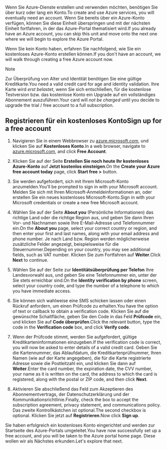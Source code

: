 <span data-ttu-id="0366b-101">Wenn Sie Azure-Dienste erstellen und verwenden möchten, benötigen Sie über kurz oder lang ein Konto.</span><span class="sxs-lookup"><span data-stu-id="0366b-101">To create and use Azure services, you will eventually need an account.</span></span> <span data-ttu-id="0366b-102">Wenn Sie bereits über ein Azure-Konto verfügen, können Sie diese Einheit überspringen und mit der nächsten Einheit fortfahren, in der das Azure-Portal thematisiert wird.</span><span class="sxs-lookup"><span data-stu-id="0366b-102">If you already have an Azure account, you can skip this unit and move onto the next one where we will begin to explore the Azure Portal.</span></span>

<span data-ttu-id="0366b-103">Wenn Sie kein Konto haben, erfahren Sie nachfolgend, wie Sie ein kostenloses Azure-Konto erstellen können.</span><span class="sxs-lookup"><span data-stu-id="0366b-103">If you don't have an account, we will walk through creating a free Azure account now.</span></span>

> [!NOTE]
> <span data-ttu-id="0366b-104">Zur Überprüfung von Alter und Identität benötigen Sie eine gültige Kreditkarte.</span><span class="sxs-lookup"><span data-stu-id="0366b-104">You need a valid credit card for age and identity validation.</span></span> <span data-ttu-id="0366b-105">Ihre Karte wird _erst belastet_, wenn Sie sich entschließen, für die kostenlose Testversion bzw. das kostenlose Konto ein Upgrade auf ein vollständiges Abonnement auszuführen.</span><span class="sxs-lookup"><span data-stu-id="0366b-105">Your card will _not be charged_ until you decide to upgrade the trial / free account to a full subscription.</span></span>

## <a name="sign-up-for-a-free-account"></a><span data-ttu-id="0366b-106">Registrieren für ein kostenloses Konto</span><span class="sxs-lookup"><span data-stu-id="0366b-106">Sign up for a free account</span></span>

1. <span data-ttu-id="0366b-107">Navigieren Sie in einem Webbrowser zu [azure.microsoft.com](https://azure.microsoft.com?azure-portal=true), und klicken Sie auf **Kostenloses Konto**.</span><span class="sxs-lookup"><span data-stu-id="0366b-107">In a web browser, navigate to [azure.microsoft.com](https://azure.microsoft.com?azure-portal=true), and click **Free Account**.</span></span>

1. <span data-ttu-id="0366b-108">Klicken Sie auf der Seite **Erstellen Sie noch heute Ihr kostenloses Azure-Konto** auf **Jetzt kostenlos einsteigen**.</span><span class="sxs-lookup"><span data-stu-id="0366b-108">On the **Create your Azure free account today** page, click **Start free >** button.</span></span> 

1. <span data-ttu-id="0366b-109">Sie werden aufgefordert, sich mit Ihrem Microsoft-Konto anzumelden.</span><span class="sxs-lookup"><span data-stu-id="0366b-109">You'll be prompted to sign in with your Microsoft account.</span></span> <span data-ttu-id="0366b-110">Melden Sie sich mit Ihren Microsoft-Anmeldeinformationen an, oder erstellen Sie ein neues kostenloses Microsoft-Konto.</span><span class="sxs-lookup"><span data-stu-id="0366b-110">Sign in with your Microsoft credentials or create a new free Microsoft account.</span></span>

1. <span data-ttu-id="0366b-111">Wählen Sie auf der Seite **About you** (Persönliche Informationen) das richtige Land oder die richtige Region aus, und geben Sie dann Ihren Vor- und Nachnamen sowie Ihre E-Mail-Adresse und Telefonnummer ein.</span><span class="sxs-lookup"><span data-stu-id="0366b-111">On the **About you** page, select your correct country or region, and then enter your first and last names, along with your email address and phone number.</span></span> <span data-ttu-id="0366b-112">Je nach Land bzw. Region werden möglicherweise zusätzliche Felder angezeigt, beispielsweise für die Steuernummer.</span><span class="sxs-lookup"><span data-stu-id="0366b-112">Depending on your country, you may see additional fields, such as VAT number.</span></span> <span data-ttu-id="0366b-113">Klicken Sie zum Fortfahren auf **Weiter**.</span><span class="sxs-lookup"><span data-stu-id="0366b-113">Click **Next** to continue.</span></span>

1. <span data-ttu-id="0366b-114">Wählen Sie auf der Seite zur **Identitätsüberprüfung per Telefon** Ihre Landesvorwahl aus, und geben Sie eine Telefonnummer ein, unter der Sie stets erreichbar sind.</span><span class="sxs-lookup"><span data-stu-id="0366b-114">On the **Identity verification by phone** screen, select your country code, and type the number of a telephone to which you have immediate access.</span></span>

1. <span data-ttu-id="0366b-115">Sie können sich wahlweise eine SMS schicken lassen oder einen Rückruf anfordern, um einen Prüfcode zu erhalten.</span><span class="sxs-lookup"><span data-stu-id="0366b-115">You have the option of text or callback to obtain a verification code.</span></span> <span data-ttu-id="0366b-116">Klicken Sie auf die gewünschte Schaltfläche, geben Sie den Code in das Feld **Prüfcode** ein, und klicken Sie auf **Code überprüfen**.</span><span class="sxs-lookup"><span data-stu-id="0366b-116">Click the relevant button, type the code in the **Verification code** box, and click **Verify code**.</span></span>

1. <span data-ttu-id="0366b-117">Wenn der Prüfcode stimmt, werden Sie aufgefordert, gültige Kreditkarteninformationen einzugeben.</span><span class="sxs-lookup"><span data-stu-id="0366b-117">If the verification code is correct, you will now be asked to enter details of a valid credit card.</span></span> <span data-ttu-id="0366b-118">Geben Sie die Kartennummer, das Ablaufdatum, die Kreditkartenprüfnummer, Ihren Namen (wie auf der Karte angegeben), die für die Karte registrierte Adresse sowie die Postleitzahl ein, und klicken Sie dann auf **Weiter**.</span><span class="sxs-lookup"><span data-stu-id="0366b-118">Enter the card number, the expiration date, the CVV number, your name as it is written on the card, the address to which the card is registered, along with the postal or ZIP code, and then click **Next**.</span></span>

1. <span data-ttu-id="0366b-119">Aktivieren Sie abschließend das Feld zum Akzeptieren des Abonnementvertrags, der Datenschutzerklärung und der Kommunikationsrichtlinie.</span><span class="sxs-lookup"><span data-stu-id="0366b-119">Finally, check the box to accept the subscription agreement, privacy statement, and communications policy.</span></span> <span data-ttu-id="0366b-120">Das zweite Kontrollkästchen ist optional.</span><span class="sxs-lookup"><span data-stu-id="0366b-120">The second checkbox is optional.</span></span> <span data-ttu-id="0366b-121">Klicken Sie jetzt auf **Registrieren**.</span><span class="sxs-lookup"><span data-stu-id="0366b-121">Now click **Sign up**.</span></span>

<span data-ttu-id="0366b-122">Sie haben erfolgreich ein kostenloses Konto eingerichtet und werden zur Startseite des Azure-Portals umgeleitet.</span><span class="sxs-lookup"><span data-stu-id="0366b-122">You have now successfully set up a free account, and you will be taken to the Azure portal home page.</span></span> <span data-ttu-id="0366b-123">Diese wollen wir als Nächstes erkunden.</span><span class="sxs-lookup"><span data-stu-id="0366b-123">Let's explore that next.</span></span>
